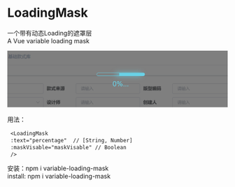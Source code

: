 # LoadingMask

一个带有动态Loading的遮罩层 <br/>
A Vue variable loading mask

![image-20211116115258955](https://raw.githubusercontent.com/Alan1034/PicturesServer/main/PicGo_imgs/202111161152173.png)

用法：

     <LoadingMask 
     :text="percentage"  // [String, Number]
     :maskVisable="maskVisable" // Boolean
     />

安装：npm i variable-loading-mask<br/>
install: npm i variable-loading-mask